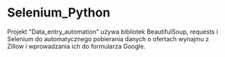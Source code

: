 # Selenium_Python

Projekt "Data_entry_automation" używa bibliotek BeautifulSoup, requests i Selenium do automatycznego pobierania danych o ofertach wynajmu z Zillow i wprowadzania ich do formularza Google.

